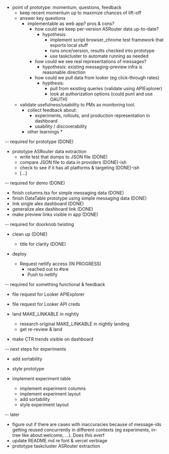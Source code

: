 * point of prototype: momentum, questions, feedback
  * keep recent momentum up to maximize chances of lift-off
  * answer key questions
    * implementable as web app? pros & cons?
      * how could we keep per-version ASRouter data up-to-date?
        * hypothesis
          * implement script browser_chrome test framework that exports local stuff
          * runs once/version, results checked into prototype
          * use taskcluster to automate running as needed
      * how could we see real representations of messages?
        * hypothesis: existing messaging-preview infra is reasonable direction
      * how could we pull data from looker (eg click-through rates)
        * hypthesis:
          * pull from existing queries (validate using APIExplorer)
          * look at authorization options (could punt and use OAUTH)
  * validate usefulness/usability to PMs as monitoring tool.
    * collect feedback about:
      * experiments, rollouts, and production representation in dashboard
      * usability / discoverability
    * other learnings
      *

-- required for prototype (DONE)

* prototype ASRouter data extraction
  * write test that dumps to JSON file (DONE)
  * compare JSON file to data in providers (DONE)-ish
  * check to see if it has all platforms & targeting (DONE)-ish
  * [...]

-- required for demo (DONE)

* finish columns.tsx for simple messaging data (DONE)
* finish DataTable prototype using simple messaging data (DONE)
* link single alex dashboard (DONE)
* generalize alex dashboard link (DONE)
* make preview links visible in app (DONE)

-- required for doorknob twisting

* clean up (DONE)
  * title for clarity (DONE)

* deploy
  * Request netlify access (IN PROGRESS)
    * reached out to #sre
    * Push to netlify

-- required for something functional & feedback

* file request for Looker APIExplorer
* file request for Looker API creds

* land MAKE_LINKABLE in nightly
  * research original MAKE_LINKABLE in nightly landing
  * get re-review & land

* make CTR trends visible on dashboard

-- next steps for experiments

* add sortability
* style prototype

* implement experiment table
  * implement experiment columns
  * implement experiment layout
  * add sortability
  * style experiment layout

-- later

* figure out if there are cases with inaccuracies because of      message-ids getting reused concurrently in different contexts (eg experiments, in-tree like about:welcome, ...).  Does this everf
* update README.md re font & vercel verbiage
* prototype taskcluster ASRouter extraction
